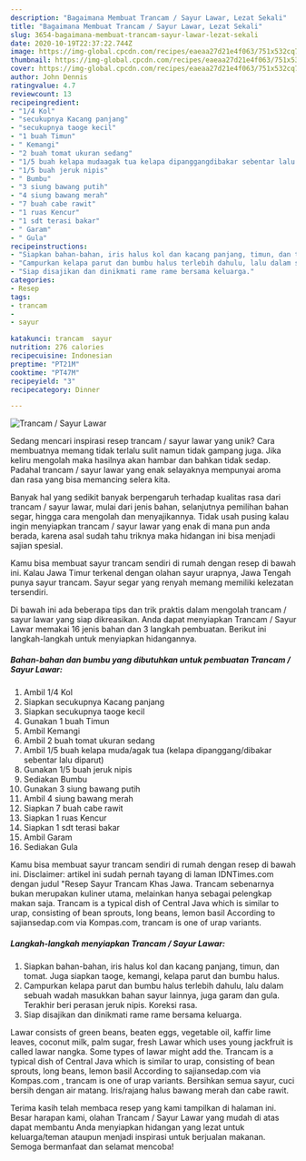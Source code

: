 ```yaml
---
description: "Bagaimana Membuat Trancam / Sayur Lawar, Lezat Sekali"
title: "Bagaimana Membuat Trancam / Sayur Lawar, Lezat Sekali"
slug: 3654-bagaimana-membuat-trancam-sayur-lawar-lezat-sekali
date: 2020-10-19T22:37:22.744Z
image: https://img-global.cpcdn.com/recipes/eaeaa27d21e4f063/751x532cq70/trancam-sayur-lawar-foto-resep-utama.jpg
thumbnail: https://img-global.cpcdn.com/recipes/eaeaa27d21e4f063/751x532cq70/trancam-sayur-lawar-foto-resep-utama.jpg
cover: https://img-global.cpcdn.com/recipes/eaeaa27d21e4f063/751x532cq70/trancam-sayur-lawar-foto-resep-utama.jpg
author: John Dennis
ratingvalue: 4.7
reviewcount: 13
recipeingredient:
- "1/4 Kol"
- "secukupnya Kacang panjang"
- "secukupnya taoge kecil"
- "1 buah Timun"
- " Kemangi"
- "2 buah tomat ukuran sedang"
- "1/5 buah kelapa mudaagak tua kelapa dipanggangdibakar sebentar lalu diparut"
- "1/5 buah jeruk nipis"
- " Bumbu"
- "3 siung bawang putih"
- "4 siung bawang merah"
- "7 buah cabe rawit"
- "1 ruas Kencur"
- "1 sdt terasi bakar"
- " Garam"
- " Gula"
recipeinstructions:
- "Siapkan bahan-bahan, iris halus kol dan kacang panjang, timun, dan tomat. Juga siapkan taoge, kemangi, kelapa parut dan bumbu halus."
- "Campurkan kelapa parut dan bumbu halus terlebih dahulu, lalu dalam sebuah wadah masukkan bahan sayur lainnya, juga garam dan gula. Terakhir beri perasan jeruk nipis. Koreksi rasa."
- "Siap disajikan dan dinikmati rame rame bersama keluarga."
categories:
- Resep
tags:
- trancam
- 
- sayur

katakunci: trancam  sayur 
nutrition: 276 calories
recipecuisine: Indonesian
preptime: "PT21M"
cooktime: "PT47M"
recipeyield: "3"
recipecategory: Dinner

---
```



![Trancam / Sayur Lawar](https://img-global.cpcdn.com/recipes/eaeaa27d21e4f063/751x532cq70/trancam-sayur-lawar-foto-resep-utama.jpg)

Sedang mencari inspirasi resep trancam / sayur lawar yang unik? Cara membuatnya memang tidak terlalu sulit namun tidak gampang juga. Jika keliru mengolah maka hasilnya akan hambar dan bahkan tidak sedap. Padahal trancam / sayur lawar yang enak selayaknya mempunyai aroma dan rasa yang bisa memancing selera kita.

Banyak hal yang sedikit banyak berpengaruh terhadap kualitas rasa dari trancam / sayur lawar, mulai dari jenis bahan, selanjutnya pemilihan bahan segar, hingga cara mengolah dan menyajikannya. Tidak usah pusing kalau ingin menyiapkan trancam / sayur lawar yang enak di mana pun anda berada, karena asal sudah tahu triknya maka hidangan ini bisa menjadi sajian spesial.

Kamu bisa membuat sayur trancam sendiri di rumah dengan resep di bawah ini. Kalau Jawa Timur terkenal dengan olahan sayur urapnya, Jawa Tengah punya sayur trancam. Sayur segar yang renyah memang memiliki kelezatan tersendiri.


Di bawah ini ada beberapa tips dan trik praktis dalam mengolah trancam / sayur lawar yang siap dikreasikan. Anda dapat menyiapkan Trancam / Sayur Lawar memakai 16 jenis bahan dan 3 langkah pembuatan. Berikut ini langkah-langkah untuk menyiapkan hidangannya.

<!--inarticleads1-->

##### Bahan-bahan dan bumbu yang dibutuhkan untuk pembuatan Trancam / Sayur Lawar:

1. Ambil 1/4 Kol
1. Siapkan secukupnya Kacang panjang
1. Siapkan secukupnya taoge kecil
1. Gunakan 1 buah Timun
1. Ambil  Kemangi
1. Ambil 2 buah tomat ukuran sedang
1. Ambil 1/5 buah kelapa muda/agak tua (kelapa dipanggang/dibakar sebentar lalu diparut)
1. Gunakan 1/5 buah jeruk nipis
1. Sediakan  Bumbu
1. Gunakan 3 siung bawang putih
1. Ambil 4 siung bawang merah
1. Siapkan 7 buah cabe rawit
1. Siapkan 1 ruas Kencur
1. Siapkan 1 sdt terasi bakar
1. Ambil  Garam
1. Sediakan  Gula


Kamu bisa membuat sayur trancam sendiri di rumah dengan resep di bawah ini. Disclaimer: artikel ini sudah pernah tayang di laman IDNTimes.com dengan judul &#34;Resep Sayur Trancam Khas Jawa. Trancam sebenarnya bukan merupakan kuliner utama, melainkan hanya sebagai pelengkap makan saja. Trancam is a typical dish of Central Java which is similar to urap, consisting of bean sprouts, long beans, lemon basil According to sajiansedap.com via Kompas.com, trancam is one of urap variants. 

<!--inarticleads2-->

##### Langkah-langkah menyiapkan Trancam / Sayur Lawar:

1. Siapkan bahan-bahan, iris halus kol dan kacang panjang, timun, dan tomat. Juga siapkan taoge, kemangi, kelapa parut dan bumbu halus.
1. Campurkan kelapa parut dan bumbu halus terlebih dahulu, lalu dalam sebuah wadah masukkan bahan sayur lainnya, juga garam dan gula. Terakhir beri perasan jeruk nipis. Koreksi rasa.
1. Siap disajikan dan dinikmati rame rame bersama keluarga.


Lawar consists of green beans, beaten eggs, vegetable oil, kaffir lime leaves, coconut milk, palm sugar, fresh Lawar which uses young jackfruit is called lawar nangka. Some types of lawar might add the. Trancam is a typical dish of Central Java which is similar to urap, consisting of bean sprouts, long beans, lemon basil According to sajiansedap.com via Kompas.com , trancam is one of urap variants. Bersihkan semua sayur, cuci bersih dengan air matang. Iris/rajang halus bawang merah dan cabe rawit. 

Terima kasih telah membaca resep yang kami tampilkan di halaman ini. Besar harapan kami, olahan Trancam / Sayur Lawar yang mudah di atas dapat membantu Anda menyiapkan hidangan yang lezat untuk keluarga/teman ataupun menjadi inspirasi untuk berjualan makanan. Semoga bermanfaat dan selamat mencoba!
